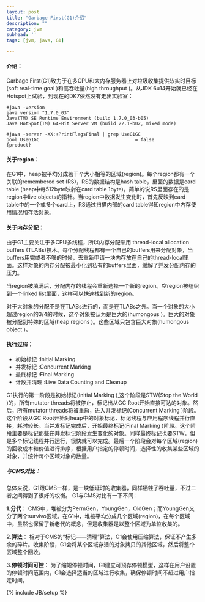```yaml
---
layout: post
title: "Garbage First(G1)介绍"
description: ""
category: jvm
subhead: ''
tags: [jvm, java, G1]

---
```


#### 介绍：

Garbage First(G1)致力于在多CPU和大内存服务器上对垃圾收集提供软实时目标(soft real-time goal )和高吞吐量(high throughput )。从JDK 6u14开始就已经在Hotspot上试验，到现在的DK7依然没有走出实验室：
  
    #java -version
    java version "1.7.0_03"
    Java(TM) SE Runtime Environment (build 1.7.0_03-b05)
    Java HotSpot(TM) 64-Bit Server VM (build 22.1-b02, mixed mode)
  
    #java -server -XX:+PrintFlagsFinal | grep UseG1GC
    bool UseG1GC                                   = false           {product}
 
#### 关于region：

在G1中，heap被平均分成若干个大小相等的区域(region)。每个region都有一个关联的remembered set (RS)，RS的数据结构是hash table，里面的数据是card table (heap中每512byte映射在card table 1byte)。简单的说RS里面存在的是region中live objects的指针。当region中数据发生变化时，首先反映到card table中的一个或多个card上，RS通过扫描内部的card table得知region中内存使用情况和存活对象。

#### 关于内存分配：

由于G1主要关注于多CPU多线程，所以内存分配采用 thread-local allocation buffers (TLABs)技术。每个分配线程都有一个自己的buffers用来分配对象，当buffers用完或者不够的时候，去重新申请一块内存放在自己的thread-local里面。这样对象的内存分配被最小化到私有的buffers里面，缓解了并发分配内存的压力。

当region被填满后，分配内存的线程会重新选择一个新的region。空region被组织到一个linked list里面，这样可以快速找到新的region。

对于大对象的分配不是在TLABs进行的，而是在TLABs之外。当一个对象的大小超过region的3/4的时候，这个对象被认为是巨大的(humongous )。巨大的对象被分配到特殊的区域(heap regions )。这些区域只包含巨大对象(humongous object )。

#### 执行过程：

* 初始标记 :Initial Marking
* 并发标记 :Concurrent Marking
* 最终标记 :Final Marking
* 计数并清理 :Live Data Counting and Cleanup

G1执行的第一阶段是初始标记(Initial Marking ),这个阶段是STW(Stop the World )的，所有mutator threads将被停止，标记出从GC Root开始直接可达的对象。然后，所有mutator threads将被重启，进入并发标记(Concurrent Marking )阶段。这个阶段从GC Root开始对heap中的对象标记，标记线程与应用程序线程并行直接，耗时较长。当并发标记完成后，开始最终标记(Final Marking )阶段。这个阶段主要是标记那些在并发标记阶段发生变化的对象。同样最终标记也要STW，但是多个标记线程并行运行，很快就可以完成。最后一个阶段会对每个区域(region)的回收成本和价值进行排序，根据用户指定的停顿时间，选择性的收集某些区域的对象，并统计每个区域对象的数量。

##### 与CMS对比：

总体来说，G1跟CMS一样，是一块低延时的收集器，同样牺牲了吞吐量，不过二者之间得到了很好的权衡。
G1与CMS对比有一下不同：

**1.分代：** CMS中，堆被分为PermGen，YoungGen，OldGen；而YoungGen又分了两个survivo区域。在G1中，堆被平均分成几个区域(region)，在每个区域中，虽然也保留了新老代的概念，但是收集器是以整个区域为单位收集的。

**2.算法：** 相对于CMS的“标记——清理”算法，G1会使用压缩算法，保证不产生多余的碎片。收集阶段，G1会将某个区域存活的对象拷贝的其他区域，然后将整个区域整个回收。

**3.停顿时间可控：** 为了缩短停顿时间，G1建立可预存停顿模型，这样在用户设置的停顿时间范围内，G1会选择适当的区域进行收集，确保停顿时间不超过用户指定时间。

{% include JB/setup %}

